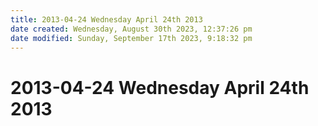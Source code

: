 ```yaml
---
title: 2013-04-24 Wednesday April 24th 2013
date created: Wednesday, August 30th 2023, 12:37:26 pm
date modified: Sunday, September 17th 2023, 9:18:32 pm
---
```


# 2013-04-24 Wednesday April 24th 2013
